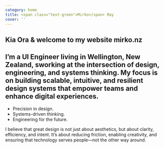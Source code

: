 ```yaml
---
category: home
title: <span class="text-green">Mirko</span> May
cover: ''
---
```


## Kia Ora & welcome to my website **mirko.nz**

## I’m a UI Engineer living in Wellington, New Zealand, sworking at the intersection of design, engineering, and systems thinking. My focus is on building scalable, intuitive, and resilient design systems that empower teams and enhance digital experiences.


* Precision in design.
* Systems-driven thinking.
* Engineering for the future.

I believe that great design is not just about aesthetics, but about clarity, efficiency, and intent. It’s about reducing friction, enabling creativity, and ensuring that technology serves people—not the other way around.